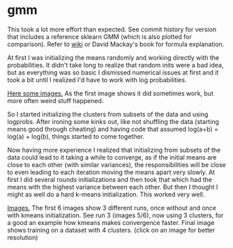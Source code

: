 # gmm

This took a lot more effort than expected. See commit history for version that includes a reference 
sklearn GMM (which is also plotted for comparison). Refer to [wiki](https://en.wikipedia.org/wiki/Mixture_model#Expectation_maximization_.28EM.29) or David Mackay's book for formula explanation.

At first I was initializing the means randomly and working directly with the probabilities. It didn't take long 
to realize that random inits were a bad idea, but as everything was so basic I dismissed numerical issues at first and it took
a bit until I realized I'd have to work with log probabilities.

[Here some images.](http://imgur.com/a/iyanF) As the first image shows it did sometimes work, but more often weird stuff happened.

So I started initializing the clusters from subsets of the data and using logprobs. After ironing some kinks out, like not shuffling 
the data (starting means good through cheating) and having code that assumed log(a+b) = log(a) + log(b), things started to come 
together.

Now having more experience I realized that initializing from subsets of the data could lead to it taking a while to converge, as if 
the initial means are close to each other (with similar variances), the responsibilities will be close to even leading to each iteration
moving the means apart very slowly.
At first I did several rounds initializations and then took that which had the means with the highest variance between each other. 
But then I thought I might as well do a hard k-means initialization. This worked very well. 

[Images.](http://imgur.com/a/2hWzF) The first 6 images show 3 different runs, once without and once with kmeans initialization. See run 3 (images 5/6),
now using 3 clusters, for a good an example how kmeans makes convergence faster. Final image shows training on a dataset with 4 clusters. (click on an image for better resolution)
